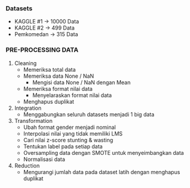 ### Datasets

- KAGGLE #1 -> 10000 Data
- KAGGLE #2 -> 499 Data
- Pemkomedan -> 315 Data

### PRE-PROCESSING DATA

1. Cleaning
   - Memeriksa total data
   - Memeriksa data None / NaN
     - Mengisi data None / NaN dengan Mean
   - Memeriksa format nilai data
     - Menyelaraskan format nilai data
   - Menghapus duplikat
2. Integration
   - Menggabungkan seluruh datasets menjadi 1 big data
3. Transformation
   - Ubah format gender menjadi nominal
   - Interpolasi nilai yang tidak memiliki LMS
   - Cari nilai z-score stunting & wasting
   - Tentukan label pada setiap data
   - Oversampling data dengan SMOTE untuk menyeimbangkan data
   - Normalisasi data
4. Reduction
   - Mengurangi jumlah data pada dataset latih dengan menghapus duplikat
